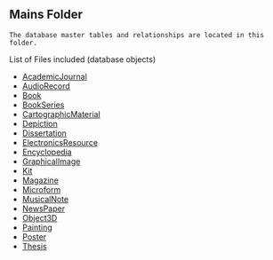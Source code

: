 ## Mains Folder

    The database master tables and relationships are located in this folder.


List of Files included (database objects)

*  [AcademicJournal](AcademicJournal.cs)
*  [AudioRecord](AudioRecord.cs)
*  [Book](Book.cs)
*  [BookSeries](BookSeries.cs)
*  [CartographicMaterial](CartographicMaterial.cs)
*  [Depiction](Depiction.cs)
*  [Dissertation](Dissertation.cs)
*  [ElectronicsResource](ElectronicsResource.cs)
*  [Encyclopedia](Encyclopedia.cs)
*  [GraphicalImage](GraphicalImage.cs)
*  [Kit](Kit.cs)
*  [Magazine](Magazine.cs)
*  [Microform](Microform.cs)
*  [MusicalNote](MusicalNote.cs)
*  [NewsPaper](NewsPaper.cs)
*  [Object3D](Object3D.cs)
*  [Painting](Painting.cs)
*  [Poster](Poster.cs)
*  [Thesis](Thesis.cs)

<!-- (file comments will be made after.) -->

<!-- First write date: 04:00 17.08.2022 -->
<!-- Update date: Null -->